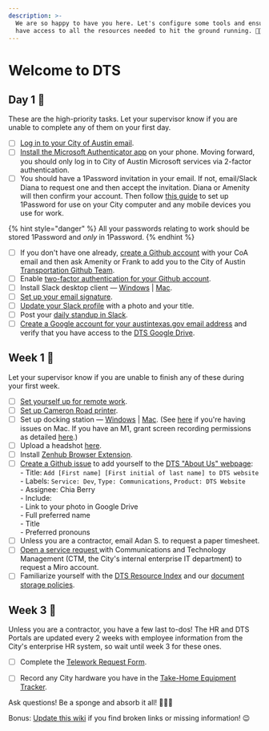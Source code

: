 ```yaml
---
description: >-
  We are so happy to have you here. Let's configure some tools and ensure you
  have access to all the resources needed to hit the ground running. 💪👟⚡
---
```


# Welcome to DTS

## Day 1 🐣

These are the high-priority tasks. Let your supervisor know if you are unable to complete any of them on your first day.&#x20;

* [ ] [Log in to your City of Austin email](https://outlook.office365.com/).
* [ ] [Install the Microsoft Authenticator app](https://atx.servicenowservices.com/sp?id=kb\_article\&sys\_id=b46a964d1b5a35d0e8dfc844604bcb01) on your phone. Moving forward, you should only  log in to City of Austin Microsoft services via 2-factor authentication.&#x20;
* [ ] You should have a 1Password invitation in your email. If not, email/Slack Diana to request one and then accept the invitation. Diana or Amenity will then confirm your account. Then follow [this guide](https://support.1password.com/explore/get-started/) to set up 1Password for use on your City computer and any mobile devices you use for work.&#x20;

{% hint style="danger" %}
All your passwords relating to work should be stored 1Password and _only_ in 1Password.
{% endhint %}

* [ ] If you don't have one already, [create a Github account](https://github.com/join) with your CoA email and then ask Amenity or Frank to add you to the City of Austin [Transportation Github Team](https://github.com/orgs/cityofaustin/teams/transportation/members).
* [ ] Enable [two-factor authentication for your Github account](https://docs.github.com/en/authentication/securing-your-account-with-two-factor-authentication-2fa).
* [ ] Install Slack desktop client — [Windows](https://slack.com/downloads/windows) | [Mac](https://slack.com/downloads/mac).
* [ ] [Set up your email signature](https://docs.google.com/document/d/1OAoBll9rIl6XZq2uOShm5HCbHJboOt0SLP\_wK6tjkEE/edit).
* [ ] [Update your Slack profile](https://slack.com/help/articles/204092246-Edit-your-profile) with a photo and your title.
* [ ] Post your [daily standup in Slack](https://atd-dts.gitbook.io/wiki/slack#daily-stand-up).
* [ ] [Create a Google account for your austintexas.gov email address](../docs/basics/document-storage/using-google-as-a-city-employee.md) and verify that you have access to the [DTS Google Drive](https://drive.google.com/drive/u/0/folders/1fNmU-czryk5wJsn1gmb4WYUJJdut8Me7).&#x20;

## Week 1 🐥

Let your supervisor know if you are unable to finish any of these during your first week.&#x20;

* [ ] [Set yourself up for remote work](https://atd-dts.gitbook.io/atd-staff-resources/working-remotely/getting-started).
* [ ] [Set up Cameron Road printer](https://app.gitbook.com/@atd-dts/s/dts-service-desk-knowledge-base/onboarding/printer-information).
* [ ] Set up docking station — [Windows](https://www.dell.com/support/home/us/en/04/product-support/product/dell-universal-dock-d6000/drivers) | [Mac](https://www.synaptics.com/products/displaylink-graphics/downloads/macos). (See [here](https://support.displaylink.com/knowledgebase/articles/1188004-macos-10-13-or-10-14-video-functionality-not-enab) if you're having issues on Mac. If you have an M1, grant screen recording permissions as detailed [here](https://m1displays.com/).)&#x20;
* [ ] Upload a headshot [here](https://drive.google.com/drive/folders/1y\_yhkZQE5uSRhLZAHJn2kFuXPBixVJ2G).
* [ ] Install [Zenhub Browser Extension](https://www.zenhub.com/).
* [ ] [Create a Github issue](https://github.com/cityofaustin/atd-data-tech/issues/new) to add yourself to the [DTS "About Us" webpage](https://austinmobility.io/about):\
  \- Title: `Add [First name] [First initial of last name] to DTS website`\
  \- Labels: `Service: Dev`, `Type: Communications`, `Product: DTS Website`\
  \- Assignee: Chia Berry\
  \- Include: \
  &#x20;    \- Link to your photo in Google Drive \
  &#x20;    \- Full preferred name\
  &#x20;    \- Title\
  &#x20;    \- Preferred pronouns
* [ ] Unless you are a contractor, email Adan S. to request a paper timesheet.
* [ ] [Open a service request ](https://atx.servicenowservices.com/sp?id=sc\_cat\_item\&sys\_id=02e490c6db7f1300a314e1c2ca9619e6)with Communications and Technology Management (CTM, the City's internal enterprise IT department) to request a Miro account.
* [ ] Familiarize yourself with the [DTS Resource Index](../docs/resource-index.md) and our [document storage policies](../docs/basics/document-storage/).

## Week 3 🐓

Unless you are a contractor, you have a few last to-dos! The HR and DTS Portals are updated every 2 weeks with employee information from the City's enterprise HR system, so wait until week 3 for these ones.&#x20;

* [ ] Complete the [Telework Request Form](https://atd.knack.com/hr#new-telework-request/).&#x20;
* [ ] Record any City hardware you have in the [Take-Home Equipment Tracker](https://atd.knack.com/dts#my-equipment/).



Ask questions! Be a sponge and absorb it all! 🧽💦🌈

Bonus: [Update this wiki](https://app.gitbook.com/@atd-dts/s/wiki/) if you find broken links or missing information! 😉



